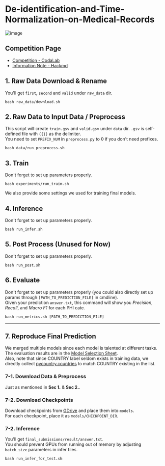 # De-identification-and-Time-Normalization-on-Medical-Records
![image](https://github.com/hi-i-m-GTooth/De-identification-and-Time-Normalization-on-Medical-Records/assets/31925572/3e4d82f0-c201-432b-a09f-b4b02176a3c7)

## Competition Page
* [Competition - CodaLab](https://codalab.lisn.upsaclay.fr/competitions/15425#participate-get_starting_kit)
* [Information Note - Hackmd](https://hackmd.io/@GTooth/ryJAkhuVa)
## 1. Raw Data Download & Rename
You'll get `first`, `second` and `valid` under `raw_data` dir.
```
bash raw_data/download.sh
```

## 2. Raw Data to Input Data / Preprocess
This script will create `train.gsv` and `valid.gsv` under `data` dir. `.gsv` is self-defined file with `{{}}` as the delimiter.  
You need to set `PREFIX_NUM` in `preprocess.py` to 0 if you don't need prefixes.
```
bash data/run_preprocess.sh
```

## 3. Train
Don't forget to set up parameters properly.
```
bash experiments/run_train.sh
```
  
We also provide some settings we used for training final models.

## 4. Inference
Don't forget to set up parameters properly.
```
bash run_infer.sh
```

## 5. Post Process (Unused for Now)
Don't forget to set up parameters properly.
```
bash run_post.sh
```

## 6. Evaluate
Don't forget to set up parameters properly (you could also directly set up params through `[PATH_TO_PREDICTION_FILE]` in cmdline).  
Given your prediction `answer.txt`, this command will show you *Precision*, *Recall*, and *Macro F1* for each PHI cate.
```
bash run_metrics.sh [PATH_TO_PREDICTION_FILE]
```
---
## 7. Reproduce Final Prediction
We merged multiple models since each model is talented at different tasks. The evaluation results are in the [Model Selection Sheet](https://docs.google.com/spreadsheets/d/1tddZNOPtSl4XWwsowrzAaIiyUH-IJ0MBUie6D6jRX58/edit?usp=sharing).  
Also, note that since COUNTRY label seldom exists in training data, we directly collect [pycountry.countries](https://github.com/pycountry/pycountry) to match COUNTRY existing in the list.
### 7-1. Download Data & Preprocess
Just as mentioned in **Sec 1.** & **Sec 2.**.
### 7-2. Download Checkpoints 
Download checkpoints from [GDrive](https://drive.google.com/drive/folders/1v4yNaS4LIoXchaYl4sNYwidCW5FCurM0?usp=drive_link) and place them into `models`.  
For each checkpoint, place it as `models/CHECKPOINT_DIR`.
### 7-2. Inference
You'll get `final_submissions/result/answer.txt`.  
You should prevent GPUs from running out of memory by adjusting `batch_size` parameters in infer files.
```
bash run_infer_for_test.sh
```
